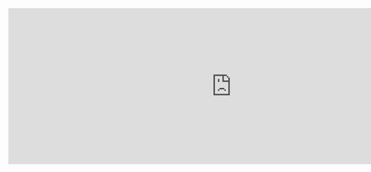 
<iframe width="900" height="315" src="https://www.youtube.com/embed/oQjdB2_RlGE" title="YouTube video player" frameborder="0" allow="accelerometer; autoplay; clipboard-write; encrypted-media; gyroscope; picture-in-picture" allowfullscreen></iframe>
